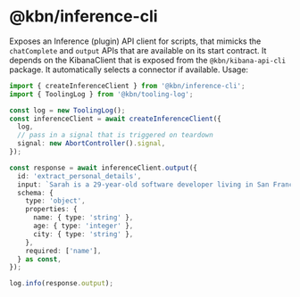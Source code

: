 # @kbn/inference-cli

Exposes an Inference (plugin) API client for scripts, that mimicks the `chatComplete`
and `output` APIs that are available on its start contract. It depends on the KibanaClient
that is exposed from the `@kbn/kibana-api-cli` package. It automatically selects a
connector if available. Usage:

```ts
import { createInferenceClient } from '@kbn/inference-cli';
import { ToolingLog } from '@kbn/tooling-log';

const log = new ToolingLog();
const inferenceClient = await createInferenceClient({
  log,
  // pass in a signal that is triggered on teardown
  signal: new AbortController().signal,
});

const response = await inferenceClient.output({
  id: 'extract_personal_details',
  input: `Sarah is a 29-year-old software developer living in San Francisco.`,
  schema: {
    type: 'object',
    properties: {
      name: { type: 'string' },
      age: { type: 'integer' },
      city: { type: 'string' },
    },
    required: ['name'],
  } as const,
});

log.info(response.output);
```
